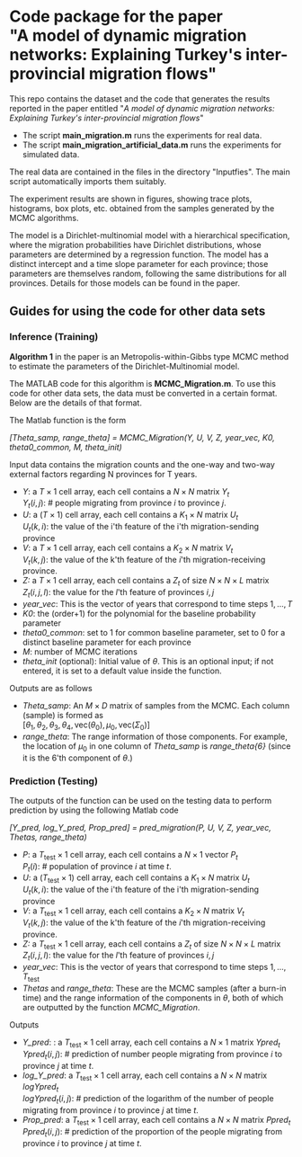 # Code package for the paper <br> "A model of dynamic migration networks: Explaining Turkey's inter-provincial migration flows"

This repo contains the dataset and the code that generates the results reported in the paper entitled
"*A model of dynamic migration networks: Explaining Turkey's inter-provincial migration flows*"

+ The script **main_migration.m** runs the experiments for real data.
+ The script **main_migration_artificial_data.m** runs the experiments for simulated data.

The real data are contained in the files in the directory "Inputfies". The main script automatically imports them suitably.

The experiment results are shown in figures, showing trace plots, histograms, box plots, etc. obtained from the samples generated by the MCMC algorithms.

The model is a Dirichlet-multinomial model with a hierarchical specification, where the migration probabilities have Dirichlet distributions, whose parameters are determined by a regression function. The model has a distinct intercept and a time slope parameter for each province; those parameters are themselves random, following the same distributions for all provinces. Details for those models can be found in the paper.

## Guides for using the code for other data sets

### Inference (Training)

**Algorithm 1** in the paper is an Metropolis-within-Gibbs type MCMC method to estimate the parameters of the Dirichlet-Multinomial model.

The MATLAB code for this algorithm is **MCMC_Migration.m**. To use this code for other data sets, the data must be converted in a certain format. Below are the details of that format.

The Matlab function is the form

*[Theta_samp, range_theta] = MCMC_Migration(Y, U, V, Z, year_vec, K0, theta0_common, M, theta_init)*

Input data contains the migration counts and the one-way and two-way external factors regarding N provinces for T years.
 
+ *Y*: a $T \times 1$ cell array, each cell contains a $N \times N$ matrix $Y_{t}$  <br>
$Y_{t}(i, j)$: # people migrating from province $i$ to province $j$.
+ *U*: a ($T \times 1$) cell array, each cell contains a $K_{1} \times N$ matrix $U_{t}$ <br> 
$U_{t}(k, i)$: the value of the i'th feature of the i'th migration-sending province
+ *V*: a $T \times 1$ cell array, each cell contains a $K_{2} \times N$ matrix $V_{t}$ <br> 
$V_{t}(k, j)$: the value of the k'th feature of the $i$'th migration-receiving province.
+ *Z:* a $T \times 1$ cell array, each cell contains a $Z_{t}$ of size $N \times N \times L$ matrix <br> 
$Z_{t}(i, j, l)$: the value for the $l$'th feature of provinces $i, j$ 
+ *year_vec*: This is the vector of years that correspond to time steps $1, \ldots, T$
+ *K0*: the (order+1) for the polynomial for the baseline probability parameter 
+ *theta0_common*: set to $1$ for common baseline parameter, set to 0 for a distinct baseline parameter for each province
+ *M*: number of MCMC iterations 
+ *theta_init* (optional): Initial value of $\theta$. This is an optional input; if not entered, it is set to a default value inside the function.

Outputs are as follows <br>
+ *Theta_samp*: An $M \times D$ matrix of samples from the MCMC. Each column (sample) is formed as <br>
 $[\theta_{1}, \theta_{2}, \theta_{3}, \theta_{4}, \text{vec}(\theta_{0}), \mu_{0},  \text{vec}(\Sigma_{0})]$
+ *range_theta*: The range information of those components. For example, the location of $\mu_{0}$ in one column of *Theta_samp* is *range_theta{6}* (since it is the 6'th component of $\theta$.)

### Prediction (Testing)
The outputs of the function can be used on the testing data to perform prediction by using the following Matlab code

*[Y_pred, log_Y_pred, Prop_pred] = pred_migration(P, U, V, Z, year_vec, Thetas, range_theta)*

+ *P*: a $T_{\text{test}} \times 1$ cell array, each cell contains a $N \times 1$ vector $P_{t}$  <br>
$P_{t}(i)$: # population of province $i$ at time $t$.
+ *U*: a ($T_{\text{test}} \times 1$) cell array, each cell contains a $K_{1} \times N$ matrix $U_{t}$ <br> 
$U_{t}(k, i)$: the value of the i'th feature of the i'th migration-sending province
+ *V*: a $T_{\text{test}} \times 1$ cell array, each cell contains a $K_{2} \times N$ matrix $V_{t}$ <br> 
$V_{t}(k, j)$: the value of the k'th feature of the $i$'th migration-receiving province.
+ *Z:* a $T_{\text{test}} \times 1$ cell array, each cell contains a $Z_{t}$ of size $N \times N \times L$ matrix <br> 
$Z_{t}(i, j, l)$: the value for the $l$'th feature of provinces $i, j$ 
+ *year_vec*: This is the vector of years that correspond to time steps $1, \ldots, T_{\text{test}}$
+ *Thetas* and *range_theta*: These are the MCMC samples (after a burn-in time) and the range information of the components in $\theta$, both of which are outputted by the function *MCMC_Migration*.

Outputs
+ *Y_pred*: : a $T_{\text{test}} \times 1$ cell array, each cell contains a $N \times 1$ matrix $Ypred_{t}$  <br>
$Ypred_{t}(i, j)$: # prediction of number people migrating from province $i$ to province $j$ at time $t$.
+ *log_Y_pred*: a $T_{\text{test}} \times 1$ cell array, each cell contains a $N \times N$ matrix $logYpred_{t}$  <br>
$logYpred_{t}(i, j)$: # prediction of the logarithm of the number of people migrating from province $i$ to province $j$ at time $t$.
+ *Prop_pred*: a $T_{\text{test}} \times 1$ cell array, each cell contains a $N \times N$ matrix $Ppred_{t}$  <br>
$Ppred_{t}(i, j)$: # prediction of the proportion of the people migrating from province $i$ to province $j$ at time $t$.
